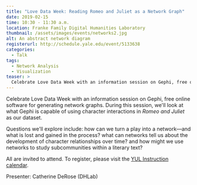 ```yaml
---
title: "Love Data Week: Reading Romeo and Juliet as a Network Graph"
date: 2019-02-15
time: 10:30 - 11:30 a.m.
location: Franke Family Digital Humanities Laboratory
thumbnail: /assets/images/events/networks2.jpg
alt: An abstract network diagram
registerurl: http://schedule.yale.edu/event/5133638
categories:
  - Talk
tags:
  - Network Analysis
  - Visualization
teaser: >
  Celebrate Love Data Week with an information session on Gephi, free online software for generating network graphs. During this session, we'll look at what Gephi is capable of using character interactions in *Romeo and Juliet* as our dataset. 
---
```

Celebrate Love Data Week with an information session on Gephi, free online software for generating network graphs. During this session, we'll look at what Gephi is capable of using character interactions in *Romeo and Juliet* as our dataset. 

Questions we'll explore include: how can we turn a play into a network—and what is lost and gained in the process? what can networks tell us about the development of character relationships over time? and how might we use networks to study subcommunities within a literary text?

All are invited to attend. To register, please visit the <a href='http://schedule.yale.edu/event/5133638' target='_blank'>YUL Instruction calendar</a>.

Presenter: Catherine DeRose (DHLab)